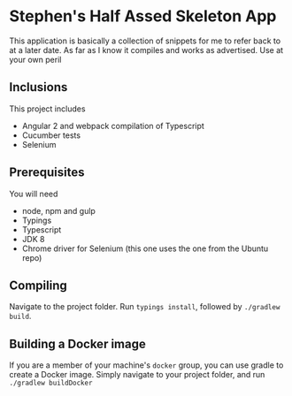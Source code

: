 # Stephen's Half Assed Skeleton App
This application is basically a collection of snippets for me to refer back to at a later date. As far as I know 
it compiles and works as advertised. Use at your own peril

## Inclusions
This project includes
* Angular 2 and webpack compilation of Typescript
* Cucumber tests
* Selenium

## Prerequisites
You will need
* node, npm and gulp
* Typings
* Typescript
* JDK 8
* Chrome driver for Selenium (this one uses the one from the Ubuntu repo)

## Compiling
Navigate to the project folder. Run `typings install`, followed by `./gradlew build`.

## Building a Docker image
If you are a member of your machine's `docker` group, you can use gradle to create
a Docker image. Simply navigate to your project folder, and run `./gradlew buildDocker`